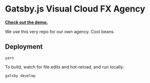 # Gatsby.js Visual Cloud FX Agency 

**[Check out the demo.](https://visualcloudfx.com/)**

We use this very repo for our own agency. Cool beans.

## Deployment

```
yarn
```

To build, watch for file edits and hot-reload, and run locally:

```
gatsby develop
```
